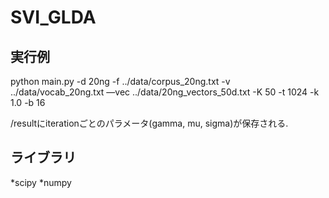 # SVI_GLDA

## 実行例
python main.py -d 20ng -f ../data/corpus_20ng.txt -v ../data/vocab_20ng.txt —vec ../data/20ng_vectors_50d.txt -K 50 -t 1024 -k 1.0 -b 16

/resultにiterationごとのパラメータ(gamma, mu, sigma)が保存される.

## ライブラリ
*scipy
*numpy
